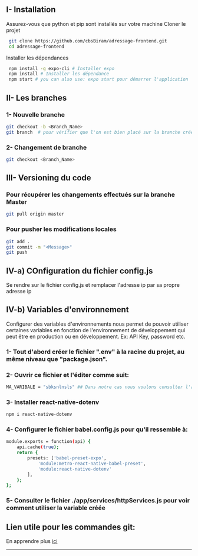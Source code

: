 ## I- Installation


Assurez-vous que python et pip sont installés sur votre machine
Cloner le projet

```sh
 git clone https://github.com/cbsBiram/adressage-frontend.git
 cd adressage-frontend
```

Installer les dépendances

```sh
 npm install -g expo-cli # Installer expo
 npm install # Installer les dépendance
 npm start # you can also use: expo start pour démarrer l'application
```


## II- Les branches


### 1- Nouvelle branche

```sh
git checkout -b <Branch_Name>
git branch  # pour vérifier que l'on est bien placé sur la branche créée
```

### 2- Changement de branche

```sh
git checkout <Branch_Name>
```


## III- Versioning du code


### Pour récupérer les changements effectués sur la branche Master
```sh
git pull origin master
```

### Pour pusher les modifications locales
```sh
git add .
git commit -m "<Message>"
git push
```

## IV-a) COnfiguration du fichier config.js

Se rendre sur le fichier config.js et remplacer l'adresse ip par sa propre adresse ip


## IV-b) Variables d'environnement


Configurer des variables d'environnements nous permet de pouvoir utiliser certaines variables en fonction de l'environnement de développement qui peut être en production ou en développement.
Ex: API Key, password etc.

### 1- Tout d'abord créer le fichier ".env" à la racine du projet, au même niveau que "package.json".

### 2- Ouvrir ce fichier et l'éditer comme suit: 

```sh
MA_VARIBALE = "sbksnlnsls" ## Dans notre cas nous voulons consulter l'api de notre backend qui se trouve en local
```

### 3- Installer react-native-dotenv

```sh
npm i react-native-dotenv
```

### 4- Configurer le fichier babel.config.js pour qu'il ressemble à:

```sh
module.exports = function(api) {
    api.cache(true);
    return {
        presets: ['babel-preset-expo',
            'module:metro-react-native-babel-preset',
            'module:react-native-dotenv'
        ],
    };
};
```

### 5- Consulter le fichier ./app/services/httpServices.js pour voir comment utiliser la variable créée

## Lien utile pour les commandes git:

En apprendre plus [ici](https://gitexplorer.com/) 

---
